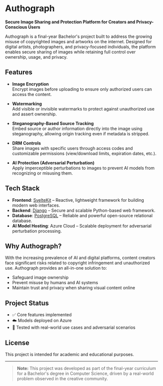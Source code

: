 # Authograph

**Secure Image Sharing and Protection Platform for Creators and Privacy-Conscious Users**

Authograph is a final-year Bachelor's project built to address the growing misuse of copyrighted images and artworks on the internet. Designed for digital artists, photographers, and privacy-focused individuals, the platform enables secure sharing of images while retaining full control over ownership, usage, and privacy.

## Features

- **Image Encryption**  
  Encrypt images before uploading to ensure only authorized users can access the content.

- **Watermarking**  
  Add visible or invisible watermarks to protect against unauthorized use and assert ownership.

- **Steganography-Based Source Tracking**  
  Embed source or author information directly into the image using steganography, allowing origin tracking even if metadata is stripped.

- **DRM Controls**  
  Share images with specific users through access codes and customizable permissions (view/download limits, expiration dates, etc.).

- **AI Protection (Adversarial Perturbation)**  
  Apply imperceptible perturbations to images to prevent AI models from recognizing or misusing them.

## Tech Stack

- **Frontend**: [SvelteKit](https://kit.svelte.dev) – Reactive, lightweight framework for building modern web interfaces.
- **Backend**: [Django](https://www.djangoproject.com) – Secure and scalable Python-based web framework.
- **Database**: [PostgreSQL](https://www.postgresql.org) – Reliable and powerful open-source relational database.
- **AI Model Hosting**: Azure Cloud – Scalable deployment for adversarial perturbation processing.

## Why Authograph?

With the increasing prevalence of AI and digital platforms, content creators face significant risks related to copyright infringement and unauthorized use. Authograph provides an all-in-one solution to:

- Safeguard image ownership
- Prevent misuse by humans and AI systems
- Maintain trust and privacy when sharing visual content online

## Project Status

- ✅ Core features implemented
- ☁️ Models deployed on Azure
- 🧪 Tested with real-world use cases and adversarial scenarios

## License

This project is intended for academic and educational purposes.

---

> **Note:** This project was developed as part of the final-year curriculum for a Bachelor's degree in Computer Science, driven by a real-world problem observed in the creative community.
